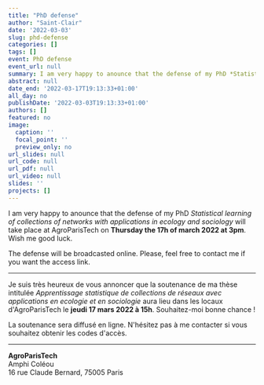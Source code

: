 ```yaml
---
title: "PhD defense"
author: "Saint-Clair"
date: '2022-03-03'
slug: phd-defense
categories: []
tags: []
event: PhD defense
event_url: null
summary: I am very happy to anounce that the defense of my PhD *Statistical learning of collections of networks with applications in ecology and sociology* will take place at AgroParisTech (amphi Coléou) on __Thursday the 17th of march 2022 at 3pm__. Wish me good luck. (*French inside*)
abstract: null
date_end: '2022-03-17T19:13:33+01:00'
all_day: no
publishDate: '2022-03-03T19:13:33+01:00'
authors: []
featured: no
image:
  caption: ''
  focal_point: ''
  preview_only: no
url_slides: null
url_code: null
url_pdf: null
url_video: null
slides: ''
projects: []
---
```

I am very happy to anounce that the defense of my PhD *Statistical learning of collections of networks with applications in ecology and sociology* will take place at AgroParisTech on __Thursday the 17h of march 2022 at 3pm__. Wish me good luck.

The defense will be broadcasted online. Please, feel free to contact me if you want the access link.

---

Je suis très heureux de vous annoncer que la soutenance de ma thèse intitulée *Apprentissage statistique de collections de réseaux avec applications en ecologie et en sociologie* aura lieu dans les locaux d'AgroParisTech le __jeudi 17 mars 2022 à 15h__. Souhaitez-moi bonne chance !

La soutenance sera diffusé en ligne. N'hésitez pas à me contacter si vous souhaitez obtenir les codes d'accès.

---

__AgroParisTech__  
Amphi Coléou  
16 rue Claude Bernard, 75005 Paris


